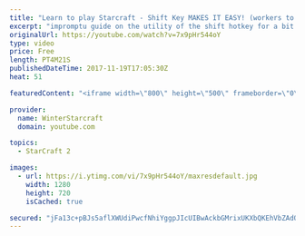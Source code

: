 ```yaml
---
title: "Learn to play Starcraft - Shift Key MAKES IT EASY! (workers to gas, waypoints, ctrl grps, moving)"
excerpt: "impromptu guide on the utility of the shift hotkey for a bit of everything"
originalUrl: https://youtube.com/watch?v=7x9pHr544oY
type: video
price: Free
length: PT4M21S
publishedDateTime: 2017-11-19T17:05:30Z
heat: 51

featuredContent: "<iframe width=\"800\" height=\"500\" frameborder=\"0\" src=\"https://www.youtube.com/embed/7x9pHr544oY\" allow=\"accelerometer; autoplay; encrypted-media; gyroscope; picture-in-picture\" allowfullscreen></iframe>"

provider:
  name: WinterStarcraft
  domain: youtube.com

topics:
  - StarCraft 2

images:
  - url: https://i.ytimg.com/vi/7x9pHr544oY/maxresdefault.jpg
    width: 1280
    height: 720
    isCached: true

secured: "jFa13c+pBJs5aflXWUdiPwcfNhiYggpJIcUIBwAckbGMrixUKXbQKEhVbZAdO5Y5acnwKSUkex/b89m+6RbtslsoBqVK9dG22nQcQFGgMWUcjyrAl8MGoC7xg4SXVCdh/q9N8gnjet61n2fJPh/HnJwicP+X47QZWlHG8irrG9BTNrS0Pm5PxIbsdmLL4ib0LDNCNGWC93jSt8mjPUdigUcSnfSbrd7Dqb4+LsdQf4RPl4dei1pNLpjCFFaDxfoXDl3PZazVZeEEIUn0mh6Wcy/XS7JgvKzdFUQHj9vnW03RoBdWxr5iVuIvjbbcw6hZgW8sgrKYLdWb9bOwaKIRN3v8TpGfIk3aw2IplO/i+UHWv/UJoR2D5+CTWwCXsRWakiIUMIPbpuotNFUGSB2AVe9g8/iw4xws74Y3Qr5udb8=;KHceMlG27CHBSAg44ullhg=="
---
```



